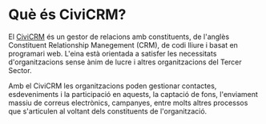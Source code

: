 # Què és CiviCRM?

El [CiviCRM](https://civicrm.org/) és un gestor de relacions amb constituents, de l'anglès Constituent Relationship Manegement (CRM), de codi lliure i basat en programari web. L'eina està orientada a satisfer les necessitats d'organitzacions sense ànim de lucre i altres organitzacions del Tercer Sector.

Amb el CiviCRM les organitzacions poden gestionar contactes, esdeveniments i la participació en aquests, la captació de fons, l'enviament massiu de correus electrònics, campanyes, entre molts altres processos que s'articulen al voltant dels constituents de l'organització.
